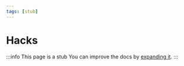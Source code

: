 ```yaml
---
tags: [stub]
---
```


# Hacks

:::info This page is a stub
You can improve the docs by [expanding it](../../contributing).
:::